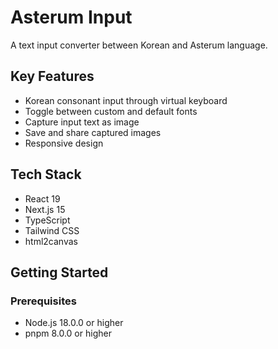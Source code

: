 # Asterum Input

A text input converter between Korean and Asterum language.

## Key Features

- Korean consonant input through virtual keyboard
- Toggle between custom and default fonts
- Capture input text as image
- Save and share captured images
- Responsive design

## Tech Stack

- React 19
- Next.js 15
- TypeScript
- Tailwind CSS
- html2canvas

## Getting Started

### Prerequisites

- Node.js 18.0.0 or higher
- pnpm 8.0.0 or higher

